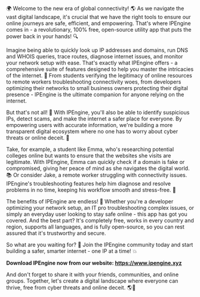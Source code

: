 🌍 Welcome to the new era of global connectivity! 🌎 As we navigate the vast digital landscape, it's crucial that we have the right tools to ensure our online journeys are safe, efficient, and empowering. That's where IPEngine comes in - a revolutionary, 100% free, open-source utility app that puts the power back in your hands! 🔍

Imagine being able to quickly look up IP addresses and domains, run DNS and WHOIS queries, trace routes, diagnose internet issues, and monitor your network setup with ease. That's exactly what IPEngine offers - a comprehensive suite of features designed to help you master the intricacies of the internet. 📡 From students verifying the legitimacy of online resources to remote workers troubleshooting connectivity woes, from developers optimizing their networks to small business owners protecting their digital presence - IPEngine is the ultimate companion for anyone relying on the internet.

But that's not all! 🚀 With IPEngine, you'll also be able to identify suspicious IPs, detect scams, and make the internet a safer place for everyone. By empowering users with accurate information, we're building a more transparent digital ecosystem where no one has to worry about cyber threats or online deceit. 💪

Take, for example, a student like Emma, who's researching potential colleges online but wants to ensure that the websites she visits are legitimate. With IPEngine, Emma can quickly check if a domain is fake or compromised, giving her peace of mind as she navigates the digital world. 📚 Or consider Jake, a remote worker struggling with connectivity issues. IPEngine's troubleshooting features help him diagnose and resolve problems in no time, keeping his workflow smooth and stress-free. 💼

The benefits of IPEngine are endless! 🌈 Whether you're a developer optimizing your network setup, an IT pro troubleshooting complex issues, or simply an everyday user looking to stay safe online - this app has got you covered. And the best part? It's completely free, works in every country and region, supports all languages, and is fully open-source, so you can rest assured that it's trustworthy and secure.

So what are you waiting for? 🎉 Join the IPEngine community today and start building a safer, smarter internet - one IP at a time! 💥

**Download IPEngine now from our website: https://www.ipengine.xyz**

And don't forget to share it with your friends, communities, and online groups. Together, let's create a digital landscape where everyone can thrive, free from cyber threats and online deceit. 🌎💪